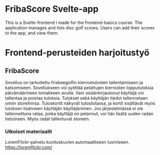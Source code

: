 # FribaScore Svelte-app

This is a Svelte-frontend I made for the frontend-basics course. The application manages and lists disc golf scores. Users can add their scores to the app, and view them.


# Frontend-perusteiden harjoitustyö

## FribaScore

Sovellus on tarkoitettu frisbeegolfin kierrostulosten tallentamiseen ja katsomiseen.
Sovellukseen voi syöttää pelattujen kierrosten lopputuloksia päivämäärineen lomakkeen avulla. Vain sisäänkirjautunut käyttäjä voi tallentaa ja poistaa tuloksia. Tulokset sekä käyttäjän tiedot tallennetaan omiin storeihinsa. Tuloskortit näkyvät tuloslistassa, ja kortit sisältävät myös tuloksen lisänneen käyttäjän käyttäjänimen.
Jos järjestelmässä ei ole tallennettuna rataa, jonka käyttäjä on pelannut, voi hän lisätä uuden radan tietoineen. Myös radat tallentuvat storeen.

### Ulkoiset materiaalit

LoremFlickr-palvelu kuvituskuvien automaattiseen luomiseen.
https://loremflickr.com/
